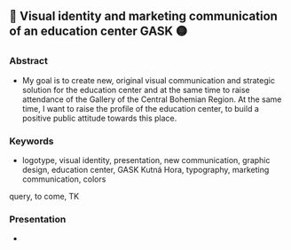 ## 🔴 Visual identity and marketing communication of an education center GASK 🟡

### Abstract
- My goal is to create new, original visual communication and strategic solution for the education center and at the same time to raise attendance of the Gallery of the Central Bohemian Region. At the same time, I want to raise the profile of the education center, to build a positive public attitude towards this place.

### Keywords
- logotype, visual identity, presentation, new communication, graphic design, education center, GASK Kutná Hora, typography, marketing communication, colors

query, to come, TK

### Presentation
-
